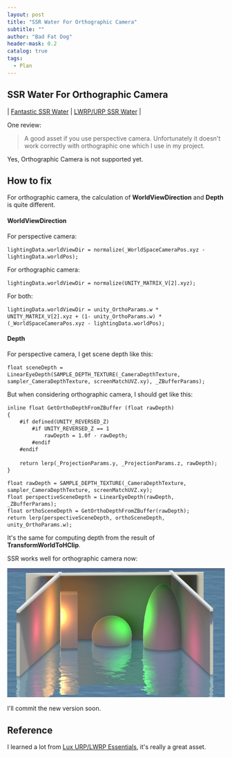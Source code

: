 ```yaml
---
layout: post
title: "SSR Water For Orthographic Camera"
subtitle: ""
author: "Bad Fat Dog"
header-mask: 0.2
catalog: true
tags:
  - Plan
---
```


## SSR Water For Orthographic Camera

| [Fantastic SSR Water](https://assetstore.unity.com/packages/vfx/shaders/fantastic-ssr-water-154020?aid=1101l85Tr) | [LWRP/URP SSR Water](https://assetstore.unity.com/packages/vfx/shaders/lwrp-ssr-water-155402?aid=1101l85Tr) |

One review:

> A good asset if you use perspective camera. Unfortunately it doesn't work correctly with orthographic one which I use in my project.

Yes, Orthographic Camera is not supported yet.

## How to fix

For orthographic camera, the calculation of **WorldViewDirection** and **Depth** is quite different.

#### WorldViewDirection

For perspective camera:

```
lightingData.worldViewDir = normalize(_WorldSpaceCameraPos.xyz - lightingData.worldPos);
```

For orthographic camera:

```
lightingData.worldViewDir = normalize(UNITY_MATRIX_V[2].xyz);
```

For both:

```
lightingData.worldViewDir = unity_OrthoParams.w * UNITY_MATRIX_V[2].xyz + (1- unity_OrthoParams.w) * (_WorldSpaceCameraPos.xyz - lightingData.worldPos);
```

#### Depth

For perspective camera, I get scene depth like this:

```
float sceneDepth = LinearEyeDepth(SAMPLE_DEPTH_TEXTURE(_CameraDepthTexture, sampler_CameraDepthTexture, screenMatchUVZ.xy), _ZBufferParams);
```

But when considering orthographic camera, I should get like this:

```
inline float GetOrthoDepthFromZBuffer (float rawDepth) 
{
    #if defined(UNITY_REVERSED_Z)
        #if UNITY_REVERSED_Z == 1
            rawDepth = 1.0f - rawDepth;
        #endif
    #endif

    return lerp(_ProjectionParams.y, _ProjectionParams.z, rawDepth);
}
```

```
float rawDepth = SAMPLE_DEPTH_TEXTURE(_CameraDepthTexture, sampler_CameraDepthTexture, screenMatchUVZ.xy);
float perspectiveSceneDepth = LinearEyeDepth(rawDepth, _ZBufferParams);
float orthoSceneDepth = GetOrthoDepthFromZBuffer(rawDepth);
return lerp(perspectiveSceneDepth, orthoSceneDepth, unity_OrthoParams.w);
```

It's the same for computing depth from the result of **TransformWorldToHClip**.

SSR works well for orthographic camera now:

![](/img/ssr-water-fix/screenshot1.png)

I'll commit the new version soon.

## Reference

I learned a lot from [Lux URP/LWRP Essentials](https://assetstore.unity.com/packages/vfx/shaders/lux-urp-lwrp-essentials-150355?aid=1101l85Tr), it's really a great asset.

